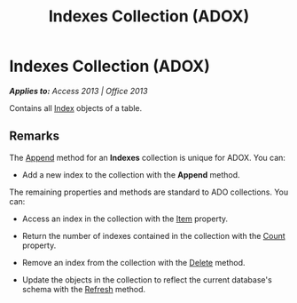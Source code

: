 ﻿---
title: Indexes Collection (ADOX)
TOCTitle: Indexes Collection (ADOX)
ms:assetid: ab04bdd1-7c4a-44cb-dfc6-add3a52f502f
ms:mtpsurl: https://msdn.microsoft.com/en-us/library/JJ249793(v=office.15)
ms:contentKeyID: 48546963
ms.date: 09/18/2015
mtps_version: v=office.15
---

# Indexes Collection (ADOX)


_**Applies to:** Access 2013 | Office 2013_

Contains all [Index](index-object-adox.md) objects of a table.

## Remarks

The [Append](append-method-adox-indexes.md) method for an **Indexes** collection is unique for ADOX. You can:

  - Add a new index to the collection with the **Append** method.

The remaining properties and methods are standard to ADO collections. You can:

  - Access an index in the collection with the [Item](item-property-ado.md) property.

  - Return the number of indexes contained in the collection with the [Count](count-property-ado.md) property.

  - Remove an index from the collection with the [Delete](delete-method-adox-collections.md) method.

  - Update the objects in the collection to reflect the current database's schema with the [Refresh](refresh-method-ado.md) method.


